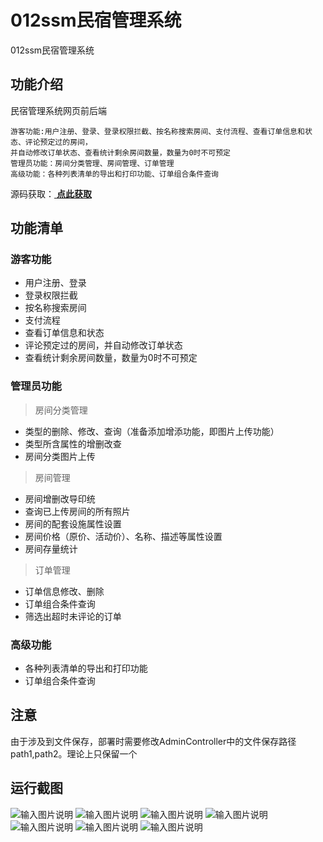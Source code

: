# 012ssm民宿管理系统
012ssm民宿管理系统


## 功能介绍
民宿管理系统网页前后端
````
游客功能:用户注册、登录、登录权限拦截、按名称搜索房间、支付流程、查看订单信息和状态、评论预定过的房间，
并自动修改订单状态、查看统计剩余房间数量，数量为0时不可预定
管理员功能：房间分类管理、房间管理、订单管理
高级功能：各种列表清单的导出和打印功能、订单组合条件查询
````
源码获取：[ **点此获取** ](http://www.shuyue.fun/index.php?type=productinfo&id=110)

## 功能清单
### 游客功能
+ 用户注册、登录
+ 登录权限拦截
+ 按名称搜索房间
+ 支付流程
+ 查看订单信息和状态
+ 评论预定过的房间，并自动修改订单状态
+ 查看统计剩余房间数量，数量为0时不可预定

### 管理员功能
> 房间分类管理
+ 类型的删除、修改、查询（准备添加增添功能，即图片上传功能）
+ 类型所含属性的增删改查
+ 房间分类图片上传

> 房间管理
+ 房间增删改导印统
+ 查询已上传房间的所有照片
+ 房间的配套设施属性设置
+ 房间价格（原价、活动价）、名称、描述等属性设置
+ 房间存量统计

> 订单管理
+ 订单信息修改、删除
+ 订单组合条件查询
+ 筛选出超时未评论的订单

### 高级功能
+ 各种列表清单的导出和打印功能
+ 订单组合条件查询

## 注意
由于涉及到文件保存，部署时需要修改AdminController中的文件保存路径path1,path2。理论上只保留一个

## 运行截图

![输入图片说明](https://images.gitee.com/uploads/images/2021/0317/111438_e5b7425b_863230.png "屏幕截图.png")
![输入图片说明](https://images.gitee.com/uploads/images/2021/0317/111557_c35c6160_863230.png "屏幕截图.png")
![输入图片说明](https://images.gitee.com/uploads/images/2021/0317/111606_2e9d013b_863230.png "屏幕截图.png")
![输入图片说明](https://images.gitee.com/uploads/images/2021/0317/111615_8d24960d_863230.png "屏幕截图.png")
![输入图片说明](https://images.gitee.com/uploads/images/2021/0317/111623_e1711444_863230.png "屏幕截图.png")
![输入图片说明](https://images.gitee.com/uploads/images/2021/0317/111636_363f4dd5_863230.png "屏幕截图.png")
![输入图片说明](https://images.gitee.com/uploads/images/2021/0317/111652_6c502998_863230.png "屏幕截图.png")



